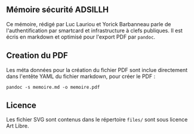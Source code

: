 Mémoire sécurité ADSILLH
------------------------

Ce mémoire, rédigé par Luc Lauriou et Yorick Barbanneau parle de
l'authentification par smartcard et infrastructure à clefs publiques. Il est
écris en markdown et optimisé pour l'export PDF par `pandoc`.

## Creation du PDF

Les méta données pour la création du fichier PDF sont inclue directement dans
l'entête YAML du fichier markdown, pour créer le PDF :

```
pandoc -s memoire.md -o memoire.pdf
```

## Licence

Les fichier SVG sont contenus dans le répertoire `files/` sont sous licence Art
Libre.
